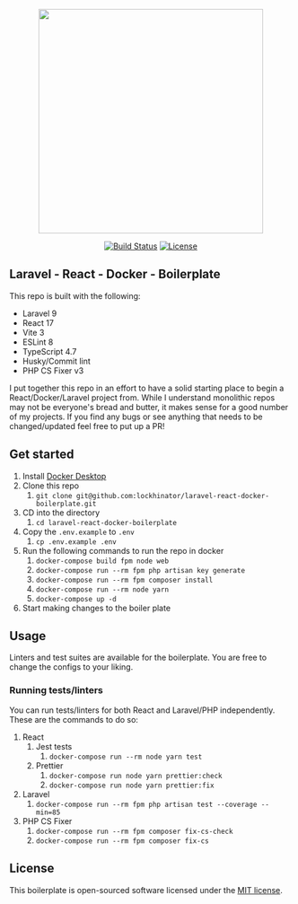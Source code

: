 <p align="center"><a href="https://laravel.com" target="_blank"><img src="https://raw.githubusercontent.com/laravel/art/master/logo-lockup/5%20SVG/2%20CMYK/1%20Full%20Color/laravel-logolockup-cmyk-red.svg" width="400"></a></p>

<p align="center">
<a href="https://github.com/lockhinator/laravel-react-docker-boilerplate/actions?query=branch%3Amain++"><img src="https://img.shields.io/github/workflow/status/lockhinator/laravel-react-docker-boilerplate/tests/main" alt="Build Status"></a>
<a href="https://opensource.org/licenses/MIT"><img src="https://img.shields.io/packagist/l/laravel/framework" alt="License"></a>
</p>

## Laravel - React - Docker - Boilerplate

This repo is built with the following:
- Laravel 9
- React 17
- Vite 3
- ESLint 8
- TypeScript 4.7
- Husky/Commit lint
- PHP CS Fixer v3

I put together this repo in an effort to have a solid starting place to begin a React/Docker/Laravel project from. 
While I understand monolithic repos may not be everyone's bread and butter, it makes sense for a good number of my projects.
If you find any bugs or see anything that needs to be changed/updated feel free to put up a PR!

## Get started

1. Install [Docker Desktop](https://docs.docker.com/desktop/#download-and-install) 
2. Clone this repo
   1. `git clone git@github.com:lockhinator/laravel-react-docker-boilerplate.git`
3. CD into the directory
   1. `cd laravel-react-docker-boilerplate`
4. Copy the `.env.example` to `.env`
   1. `cp .env.example .env`
5. Run the following commands to run the repo in docker
   1. `docker-compose build fpm node web`
   2. `docker-compose run --rm fpm php artisan key generate`
   3. `docker-compose run --rm fpm composer install`
   4. `docker-compose run --rm node yarn`
   5. `docker-compose up -d`
6. Start making changes to the boiler plate

## Usage

Linters and test suites are available for the boilerplate. You are free to change the configs to your liking.

### Running tests/linters

You can run tests/linters for both React and Laravel/PHP independently. These are the commands to do so:
1. React
   1. Jest tests
      1. `docker-compose run --rm node yarn test`
   2. Prettier
      1. `docker-compose run node yarn prettier:check`
      2. `docker-compose run node yarn prettier:fix`
2. Laravel
   1. `docker-compose run --rm fpm php artisan test --coverage --min=85`
3. PHP CS Fixer
   1. `docker-compose run --rm fpm composer fix-cs-check`
   2. `docker-compose run --rm fpm composer fix-cs`


## License

This boilerplate is open-sourced software licensed under the [MIT license](https://opensource.org/licenses/MIT).
